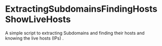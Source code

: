 # ExtractingSubdomainsFindingHostsShowLiveHosts
A simple script to extracting Subdomains and finding their hosts and knowing the live hosts (IPs) .
